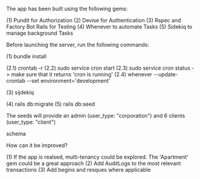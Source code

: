 The app has been built using the following gems:

(1) Pundit for Authorization
(2) Devise for Authentication
(3) Rspec and Factory Bot Rails for Testing
(4) Whenever to automate Tasks
(5) Sidekiq to manage background Tasks

Before launching the server, run the following commands:

(1) bundle install

(2.1) crontab -r
(2.2) sudo service cron start
(2.3) sudo service cron status -> make sure that it returns 'cron is running'
(2.4) whenever --update-crontab --set environment='development'

(3) sijdekiq

(4) rails db:migrate
(5) rails db:seed


The seeds will provide an admin (user_type: "corporation") and 6 clients (user_type: "client")

schema


How can it be improved?

(1) If the app is realsed, multi-tenancy could be explored. The 'Apartment' gem could be a great approach
(2) Add AuditLogs to the most relevant transactions
(3) Add begins and resques where applicable

